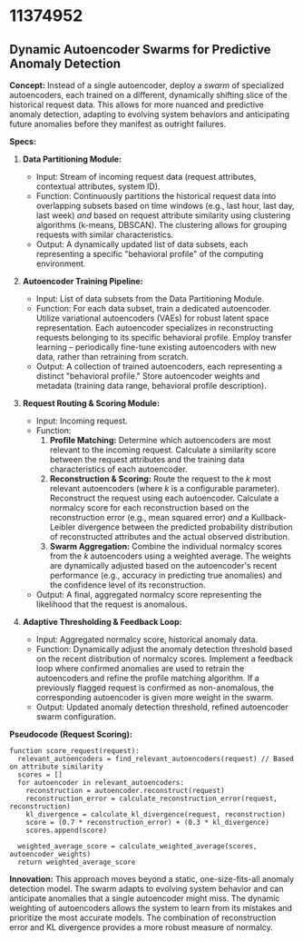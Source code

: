 # 11374952

## Dynamic Autoencoder Swarms for Predictive Anomaly Detection

**Concept:** Instead of a single autoencoder, deploy a *swarm* of specialized autoencoders, each trained on a different, dynamically shifting slice of the historical request data. This allows for more nuanced and predictive anomaly detection, adapting to evolving system behaviors and anticipating future anomalies before they manifest as outright failures.

**Specs:**

1.  **Data Partitioning Module:**
    *   Input: Stream of incoming request data (request attributes, contextual attributes, system ID).
    *   Function: Continuously partitions the historical request data into overlapping subsets based on time windows (e.g., last hour, last day, last week) *and* based on request attribute similarity using clustering algorithms (k-means, DBSCAN). The clustering allows for grouping requests with similar characteristics.
    *   Output: A dynamically updated list of data subsets, each representing a specific "behavioral profile" of the computing environment.

2.  **Autoencoder Training Pipeline:**
    *   Input: List of data subsets from the Data Partitioning Module.
    *   Function:  For each data subset, train a dedicated autoencoder. Utilize variational autoencoders (VAEs) for robust latent space representation. Each autoencoder specializes in reconstructing requests belonging to its specific behavioral profile. Employ transfer learning – periodically fine-tune existing autoencoders with new data, rather than retraining from scratch.
    *   Output: A collection of trained autoencoders, each representing a distinct "behavioral profile." Store autoencoder weights and metadata (training data range, behavioral profile description).

3.  **Request Routing & Scoring Module:**
    *   Input: Incoming request.
    *   Function:
        1.  **Profile Matching:** Determine which autoencoders are most relevant to the incoming request. Calculate a similarity score between the request attributes and the training data characteristics of each autoencoder.
        2.  **Reconstruction & Scoring:** Route the request to the *k* most relevant autoencoders (where *k* is a configurable parameter).  Reconstruct the request using each autoencoder.  Calculate a normalcy score for each reconstruction based on the reconstruction error (e.g., mean squared error) *and* a Kullback-Leibler divergence between the predicted probability distribution of reconstructed attributes and the actual observed distribution.
        3.  **Swarm Aggregation:**  Combine the individual normalcy scores from the *k* autoencoders using a weighted average. The weights are dynamically adjusted based on the autoencoder's recent performance (e.g., accuracy in predicting true anomalies) and the confidence level of its reconstruction.
    *   Output:  A final, aggregated normalcy score representing the likelihood that the request is anomalous.

4.  **Adaptive Thresholding & Feedback Loop:**
    *   Input: Aggregated normalcy score, historical anomaly data.
    *   Function: Dynamically adjust the anomaly detection threshold based on the recent distribution of normalcy scores.  Implement a feedback loop where confirmed anomalies are used to retrain the autoencoders and refine the profile matching algorithm.  If a previously flagged request is confirmed as non-anomalous, the corresponding autoencoder is given more weight in the swarm.
    *   Output: Updated anomaly detection threshold, refined autoencoder swarm configuration.

**Pseudocode (Request Scoring):**

```
function score_request(request):
  relevant_autoencoders = find_relevant_autoencoders(request) // Based on attribute similarity
  scores = []
  for autoencoder in relevant_autoencoders:
    reconstruction = autoencoder.reconstruct(request)
    reconstruction_error = calculate_reconstruction_error(request, reconstruction)
    kl_divergence = calculate_kl_divergence(request, reconstruction)
    score = (0.7 * reconstruction_error) + (0.3 * kl_divergence)
    scores.append(score)

  weighted_average_score = calculate_weighted_average(scores, autoencoder_weights)
  return weighted_average_score
```

**Innovation:** This approach moves beyond a static, one-size-fits-all anomaly detection model. The swarm adapts to evolving system behavior and can anticipate anomalies that a single autoencoder might miss. The dynamic weighting of autoencoders allows the system to learn from its mistakes and prioritize the most accurate models. The combination of reconstruction error and KL divergence provides a more robust measure of normalcy.
